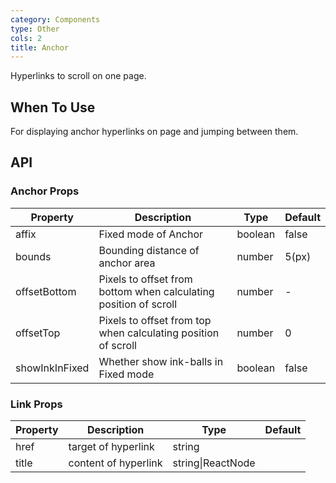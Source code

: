 ```yaml
---
category: Components
type: Other
cols: 2
title: Anchor
---
```


Hyperlinks to scroll on one page.

## When To Use

For displaying anchor hyperlinks on page and jumping between them.

## API

### Anchor Props

| Property | Description | Type | Default |
| -------- | ----------- | ---- | ------- |
| affix | Fixed mode of Anchor | boolean | false |
| bounds | Bounding distance of anchor area | number | 5(px) |
| offsetBottom | Pixels to offset from bottom when calculating position of scroll | number | - |
| offsetTop | Pixels to offset from top when calculating position of scroll | number | 0 |
| showInkInFixed | Whether show ink-balls in Fixed mode | boolean | false |

### Link Props

| Property | Description | Type | Default |
| -------- | ----------- | ---- | ------- |
| href | target of hyperlink | string |  |
| title | content of  hyperlink | string\|ReactNode |  |
